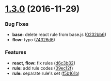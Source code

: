 <a name="1.3.0"></a>
# [1.3.0](https://github.com/abouthiroppy/eslint-config/compare/39ec12f...v1.3.0) (2016-11-29)


### Bug Fixes

* **base:** delete react rule from base.js ([0232bb6](https://github.com/abouthiroppy/eslint-config/commit/0232bb6))
* **flow:** typo ([74326d6](https://github.com/abouthiroppy/eslint-config/commit/74326d6))


### Features

* **react, flow:** fix rules ([d6c3b32](https://github.com/abouthiroppy/eslint-config/commit/d6c3b32))
* **rule:** add rule codes ([39ec12f](https://github.com/abouthiroppy/eslint-config/commit/39ec12f))
* **rule:** separate rule's set ([f5b161b](https://github.com/abouthiroppy/eslint-config/commit/f5b161b))



